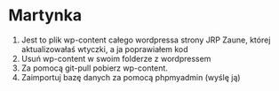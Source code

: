 # Martynka
1. Jest to plik wp-content całego wordpressa strony JRP Zaune, której aktualizowałaś wtyczki, a ja poprawiałem kod
2. Usuń wp-content w swoim folderze z wordpressem
3. Za pomocą git-pull pobierz wp-content. 
4. Zaimportuj bazę danych za pomocą phpmyadmin (wyślę ją)
